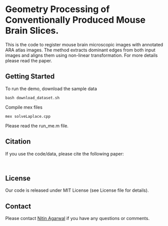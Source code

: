 # Geometry Processing of Conventionally Produced Mouse Brain Slices. 

This is the code to register mouse brain microscopic images with annotated ARA atlas images. The method extracts dominant edges from both input images and aligns them using non-linear transformation. For more details please read the paper.

## Getting Started

To run the demo, download the sample data
```
bash download_dataset.sh
```

Compile mex files
```
mex solveLaplace.cpp
```

Please read the run_me.m file.

## Citation
If you use the code/data, please cite the following paper:

```


```

## License

Our code is released under MIT License (see License file for details).

## Contact

Please contact [Nitin Agarwal](http://www.ics.uci.edu/~agarwal/) if you have any questions or comments.
